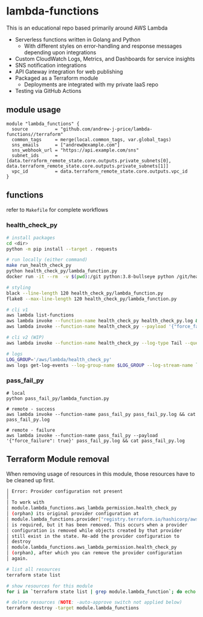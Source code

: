 # lambda-functions
This is an educational repo based primarily around AWS Lambda
* Serverless functions written in Golang and Python
  * With different styles on error-handling and response messages depending upon integrations
* Custom CloudWatch Logs, Metrics, and Dashboards for service insights
* SNS notification integrations
* API Gateway integration for web publishing
* Packaged as a Terraform module
  * Deployments are integrated with my private IaaS repo
* Testing via GitHub Actions

## module usage
```golang
module "lambda_functions" {
  source          = "github.com/andrew-j-price/lambda-functions//terraform"
  common_tags     = merge(local.common_tags, var.global_tags)
  sns_emails      = ["andrew@example.com"]
  sns_webhook_url = "https://api.example.com/sns"
  subnet_ids      = [data.terraform_remote_state.core.outputs.private_subnets[0], data.terraform_remote_state.core.outputs.private_subnets[1]]
  vpc_id          = data.terraform_remote_state.core.outputs.vpc_id
}
```

## functions
refer to `Makefile` for complete workflows

### health_check_py
```bash
# install packages
cd <dir>
python -m pip install --target . requests

# run locally (either command)
make run_health_check_py
python health_check_py/lambda_function.py
docker run -it --rm  -v $(pwd):/git python:3.8-bullseye python /git/health_check_py/lambda_function.py

# styling
black --line-length 120 health_check_py/lambda_function.py 
flake8 --max-line-length 120 health_check_py/lambda_function.py 

# cli v1
aws lambda list-functions
aws lambda invoke --function-name health_check_py health_check_py.log && cat health_check_py.log
aws lambda invoke --function-name health_check_py --payload '{"force_failure": true}' health_check_py.log && cat health_check_py.log

# cli v2 (WIP)
aws lambda invoke --function-name health_check_py --log-type Tail --query 'LogResult' --output text |  base64 -d

# logs
LOG_GROUP='/aws/lambda/health_check_py'
aws logs get-log-events --log-group-name $LOG_GROUP --log-stream-name `aws logs describe-log-streams --log-group-name $LOG_GROUP --max-items 1 --order-by LastEventTime --descending --query logStreams[].logStreamName --output text | head -n 1` --query events[].message --output text

```

### pass_fail_py
```
# local
python pass_fail_py/lambda_function.py

# remote - success
aws lambda invoke --function-name pass_fail_py pass_fail_py.log && cat pass_fail_py.log

# remote - failure
aws lambda invoke --function-name pass_fail_py --payload '{"force_failure": true}' pass_fail_py.log && cat pass_fail_py.log

```

## Terraform Module removal
When removing usage of resources in this module, those resources have to be cleaned up first.
```bash
│ Error: Provider configuration not present
│ 
│ To work with
│ module.lambda_functions.aws_lambda_permission.health_check_py
│ (orphan) its original provider configuration at
│ module.lambda_functions.provider["registry.terraform.io/hashicorp/aws"]
│ is required, but it has been removed. This occurs when a provider
│ configuration is removed while objects created by that provider
│ still exist in the state. Re-add the provider configuration to
│ destroy
│ module.lambda_functions.aws_lambda_permission.health_check_py
│ (orphan), after which you can remove the provider configuration
│ again.
```

```bash
# list all resources
terraform state list

# show resources for this module
for i in `terraform state list | grep module.lambda_function`; do echo $i; done

# delete resources (NOTE: -auto-approve switch not applied below)
terraform destroy -target module.lambda_functions

```
